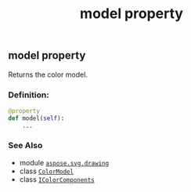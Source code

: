 ﻿---
title: model property
second_title: Aspose.SVG for Python via .NET API References
description: 
type: docs
weight: 70
url: /python-net/aspose.svg.drawing/icolorcomponents/model/
is_root: false
---

## model property


Returns the color model.
### Definition:
```python
@property
def model(self):
    ...
```

### See Also
* module [`aspose.svg.drawing`](../../)
* class [`ColorModel`](/svg/python-net/aspose.svg.drawing/colormodel)
* class [`IColorComponents`](/svg/python-net/aspose.svg.drawing/icolorcomponents)
